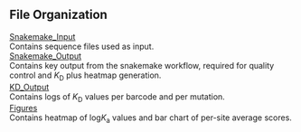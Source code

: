 ## File Organization

[Snakemake_Input](https://github.com/Ortlund-Laboratory/DMS_IgG1Fc/tree/main/Deposited_Data/Titration_Data/Fc%CE%B3R2a-131R/Snakemake_Input)<br>
Contains sequence files used as input.<br>
[Snakemake_Output](https://github.com/Ortlund-Laboratory/DMS_IgG1Fc/tree/main/Deposited_Data/Titration_Data/Fc%CE%B3R2a-131R/Snakemake_Output)<br>
Contains key output from the snakemake workflow, required for quality control and *K*<sub>D</sub> plus heatmap generation.<br>
[KD_Output](https://github.com/Ortlund-Laboratory/DMS_IgG1Fc/tree/main/Deposited_Data/Titration_Data/Fc%CE%B3R2a-131R/KD_Output)<br>
Contains logs of *K*<sub>D</sub> values per barcode and per mutation.<br>
[Figures](https://github.com/Ortlund-Laboratory/DMS_IgG1Fc/tree/main/Deposited_Data/Titration_Data/Fc%CE%B3R2a-131R/Figures)<br>
Contains heatmap of log*K*<sub>a</sub> values and bar chart of per-site average scores.<br>
